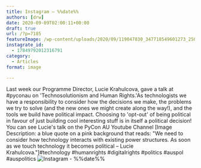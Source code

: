 ```yaml
---
title: Instagram – %%date%%
authors: [drw]
date: 2020-09-09T02:00:11+00:00
draft: true
url: /?p=7185
featureImage: /wp-content/uploads/2020/09/119047830_347718549601273_2509475749865460026_n.jpg
instagrate_id:
  - 17849792012316791
category:
  - Articles
format: image

---
```

Last week our Programme Director, Lucie Krahulcova, gave a talk at #pyconau on 'Technosolutionism and Human Rights.'As technologists we have a responsibility to consider how the decisions we make, the problems we try to solve (and the new ones we might create along the way!), and the tools we build have political impact. Choosing to 'opt-out' of being political in favour of just building cool interesting stuff is in itself a political decision! You can see Lucie's talk on the PyCon AU Youtube Channel [Image Description: a blue quote on a pink background that reads: "We need to consider how technology interacts with existing power structures. As soon as we touch technology it becomes political &#8211; Lucie Krahulcova."]#technology #humanrights #digitalrights #politics #auspol #auspolitics
<img decoding="async" src="/wp-content/uploads/2020/09/119047830_347718549601273_2509475749865460026_n.jpg" alt="Instagram - %%date%%" />
